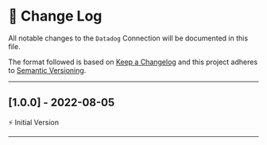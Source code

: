 # 📣 Change Log
All notable changes to the `Datadog` Connection will be documented in this file.

The format followed is based on [Keep a Changelog](http://keepachangelog.com/) and this project adheres to [Semantic Versioning](http://semver.org/).

---
 
## [1.0.0] - 2022-08-05
 
⚡️ Initial Version
 
---
